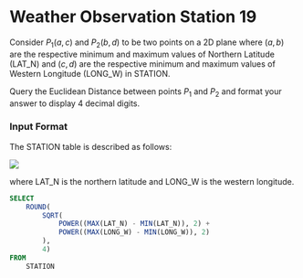 # Weather Observation Station 19

Consider $P_1(a, c)$ and $P_2(b, d)$ to be two points on a 2D plane where $(a, b)$ are the respective minimum and maximum values of Northern Latitude (LAT_N) and $(c, d)$ are the respective minimum and maximum values of Western Longitude (LONG_W) in STATION.

Query the Euclidean Distance between points $P_1$ and $P_2$ and format your answer to display $4$ decimal digits.

### Input Format

The STATION table is described as follows:

<img src="https://s3.amazonaws.com/hr-challenge-images/9336/1449345840-5f0a551030-Station.jpg">

where LAT_N is the northern latitude and LONG_W is the western longitude.

```SQL
SELECT
    ROUND(
        SQRT(
            POWER((MAX(LAT_N) - MIN(LAT_N)), 2) +
            POWER((MAX(LONG_W) - MIN(LONG_W)), 2)
        ), 
        4)
FROM
    STATION
```